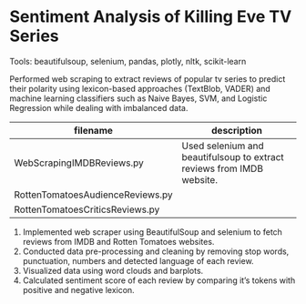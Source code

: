 # Sentiment Analysis of Killing Eve TV Series 

Tools: beautifulsoup, selenium, pandas, plotly, nltk, scikit-learn

Performed web scraping to extract reviews of popular tv series to predict their polarity using lexicon-based approaches (TextBlob, VADER) and machine learning classifiers such as Naive Bayes, SVM, and Logistic Regression while dealing with imbalanced data. 


filename | description
------------ | -------------
WebScrapingIMDBReviews.py | Used selenium and beautifulsoup to extract reviews from IMDB website. 
RottenTomatoesAudienceReviews.py | 
RottenTomatoesCriticsReviews.py | 


1. Implemented web scraper using BeautifulSoup and selenium to fetch reviews from IMDB and Rotten Tomatoes websites. 
2. Conducted data pre-processing and cleaning by removing stop words, punctuation, numbers and detected language of each review.
3. Visualized data using word clouds and barplots.
4. Calculated sentiment score of each review by comparing it’s tokens with positive and negative lexicon. 
